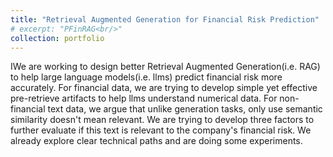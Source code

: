 ```yaml
---
title: "Retrieval Augmented Generation for Financial Risk Prediction"
# excerpt: "PFinRAG<br/>"
collection: portfolio
---
```


IWe are working to design better Retrieval Augmented Generation(i.e. RAG) to help large language models(i.e. llms) predict financial risk more accurately. For financial data, we are trying to develop simple yet effective pre-retrieve artifacts to help llms understand numerical data. For non-financial text data, we argue that unlike generation tasks, only use semantic similarity doesn't mean relevant. We are trying to develop three factors to further evaluate if this text is relevant to the company's financial risk. We already explore clear technical paths and are doing some experiments.
